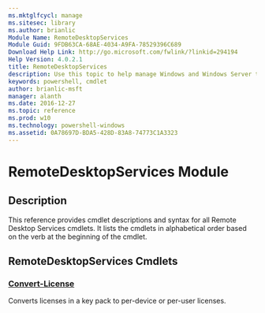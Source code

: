 ```yaml
---
ms.mktglfcycl: manage
ms.sitesec: library
ms.author: brianlic
Module Name: RemoteDesktopServices
Module Guid: 9FDB63CA-68AE-4034-A9FA-78529396C689
Download Help Link: http://go.microsoft.com/fwlink/?linkid=294194
Help Version: 4.0.2.1
title: RemoteDesktopServices
description: Use this topic to help manage Windows and Windows Server technologies with Windows PowerShell.
keywords: powershell, cmdlet
author: brianlic-msft
manager: alanth
ms.date: 2016-12-27
ms.topic: reference
ms.prod: w10
ms.technology: powershell-windows
ms.assetid: 0A78697D-BDA5-428D-83A8-74773C1A3323
---
```


# RemoteDesktopServices Module
## Description
This reference provides cmdlet descriptions and syntax for all Remote Desktop Services cmdlets. It lists the cmdlets in alphabetical order based on the verb at the beginning of the cmdlet.

## RemoteDesktopServices Cmdlets
### [Convert-License](./Convert-License.md)
Converts licenses in a key pack to per-device or per-user licenses.



